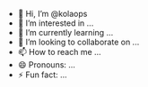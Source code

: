 - 👋 Hi, I’m @kolaops
- 👀 I’m interested in ...
- 🌱 I’m currently learning ...
- 💞️ I’m looking to collaborate on ...
- 📫 How to reach me ...
- 😄 Pronouns: ...
- ⚡ Fun fact: ...

<!---
kolaops/kolaops is a ✨ special ✨ repository because its `README.md` (this file) appears on your GitHub profile.
You can click the Preview link to take a look at your changes.
--->
